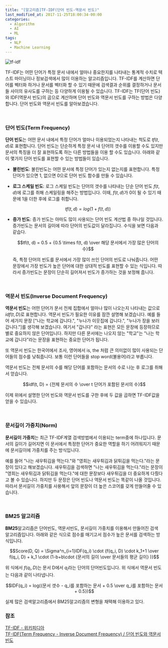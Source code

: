 ```yaml
---
title: "[알고리즘]TF-IDF(단어 빈도-역문서 빈도)"
last_modified_at: 2017-11-25T18:00:34-00:00
categories: 
  - Algorithm
  - AI
  - ML
tags:
  - NLP
  - Machine Learning
---
```


![tf-idf](https://zzing0907.github.io/assets/images/TF-IDF_print.png)

TF-IDF는 어떤 단어가 특정 문서 내에서 얼마나 중요한지를 나타내는 통계적 수치로 텍스트 마이닝이나 정보검색에서 많이 이용하는 알고리즘입니다. TF-IDF를 계산하면 단어를 벡터화 하거나 문서를 벡터화 할 수 있기 때문에 검색결과 순위를 결정하거나 문서들 사이의 유사도를 구하는 등 다양하게 이용될 수 있습니다. TF-IDF는 TF(단어 빈도)와 IDF(역문서 빈도)의 곱으로 계산하며 단어 빈도와 역문서 빈도를 구하는 방법은 다양합니다. 단어 빈도와 역문서 빈도를 알아보겠습니다.

<br>

### 단어 빈도(Term Frequency)

**단어 빈도**는 어떤 문서 내에서 특정 단어가 얼마나 이용되었는지 나타내는 척도로 $tf(t, d)$로 표현합니다. 단어 빈도는 단순하게 특정 문서 내 단어의 갯수를 이용할 수도 있지만 문서의 특징을 더 잘 표현하도록 하는 다른 방법들을 이용 할 수도 있습니다. 아래와 같이 몇가지 단어 빈도를 표현할 수 있는 방법들이 있습니다. 

- **불린빈도**:  불린빈도는 어떤 문서에 특정 단어가 있는지 없는지를 표현합니다. 특정 단어가 있으면 1, 없으면 0으로 단어 빈도 함수를 만들 수 있습니다.

- **로그 스케일 빈도**: 로그 스케일 빈도는 단어의 갯수를 나타내는 단순 단어 빈도 $f(t,d)$에 로그를 취해 스케일링을 해주는 방법입니다. 이때, $f(t, d)$가 0이 될 수 있기 때문에 1을 더한 후에 로그를 취합니다.    

   $$tf(t, d) = log(1 + f(t, d))$$

- **증가 빈도**: 증가 빈도는 아마도 많이 사용되는 단어 빈도 계산법 중 하나일 것입니다. 증가빈도는 문서의 길이에 따라 단어의 빈도값이 달라집니다. 수식을 보면 다음과 같습다.

  $$tf(t, d) = 0.5 + {0.5 \times f(t, d) \over 해당 문서에서 가장 많은 단어의 수}$$ 

  즉, 특정 단어의 빈도를 문서에서 가장 많이 쓰인 단어의 빈도로 나눠줍니다. 어떤 문장에서 가장 빈도가 높은 단어에 대한 상대적 빈도를 표현할 수 있는 식입니다. 따라서 증가빈도는 문장이 단순히 길어져서 빈도가 증가하는 것을 보정해 줍니다.

<br>

### 역문서 빈도(Inverse Document Frequency)

**역문서 빈도**는 어떤 단어가 문서 전체 집합에서 얼마나 많이 나오는지 나타내는 값으로 $idf(t, D)$로 표현합니다. 역문서 빈도가 필요한 이유를 잠깐 설명해 보겠습니다. 예를 들어 세가지 문장 ["나는 학교에 갑니다.", "누나가 이웃집에 갑니다.", "누나가 장을 보러 갑니다."]를 생각해 보겠습니다. 여기서 "갑니다" 라는 표현은 모든 문장에 등장하므로 별로 중요하지 않은 단어입니다. 하지만 다른 문서에는 나오지 않는 "학교"는 "나는 학교에 갑니다"라는 문장을 표현하는 중요한 단어가 됩니다.

또 역문서 빈도는 한국어에서 조사, 영어에서 is, the 처럼 큰 의미없이 많이 사용되는 단어들의 점수를 낮춰줍니다. 보통 이런 단어들을 stop word(불용어)라고 부릅니다.

역문서 빈도는 전체 문서의 수를 해당 단어를 포함하는 문서의 수로 나눈 후 로그를 취해서 얻습니다.   

$$idf(t, D) = {전체 문서의 수 \over t 단어가 포함된 문서의 수}$$



이제 위에서 설명한 단어 빈도와 역문서 빈도를 구한 후에 두 값을 곱하면 TF-IDF값을 얻을 수 있습니다.

<br>

### 문서길이 가중치(Norm)

**문서길이 가중치**는 최근 TF-IDF계열 검색방법에서 이용되는 term중에 하나입니다. 문서의 길이가 길어지면 이 문서에서 특정한 단어가 중요한 역할을 하기 어려워지기 때문에 문서길이에 가중치를 주는 방식입니다. 

예를 들어 "나는 새우튀김을 먹는다."와 "영희는 새우튀김과 닭튀김을 먹는다."라는 문장이 있다고 해보겠습니다. 새우튀김을 검색하면  "나는 새우튀김을 먹는다."라는 문장이 "영희는 새우튀김과 닭튀김을 먹는다."에 대한 문장보다 새우튀김을 더 중요하게 다뤘다고 볼 수 있습니다. 하지만 두 문장은 단어 빈도나 역문서 빈도는 똑같이 나올 것입니다. 따라서 문서길이 가중치를 사용해서  앞의 문장이 더 높은 스코어를 갖게 만들어줄 수 있습니다.

<br>

### BM25 알고리즘

**BM25**알고리즘은 단어빈도, 역문서빈도, 문서길이 가중치를 이용해서 만들어진 검색 알고리즘입니다. 아래와 같은 식으로 점수를 매기고서 점수가 높은 문서를 검색하는 방식입니다.

$$Score(D, Q) = \Sigma^n_{i=1}IDF(q_i) \cdot {f(q_i, D) \cdot k_1+1 \over f(q_i, D) + k_1 \cdot (1-b+b\cdot {문서의 길이 \over 문서들의 평균 길이} )}$$

위 식에서 $f(q_i, D)$는 문서 D에서 $q_i$라는 단어의 단어빈도입니다. 위 식에서 역문서 빈도는 다음과 같이 나타냅니다.

$$IDF(q_i) = log({문서 갯수 - q_i를 포함하는 문서 + 0.5 \over q_i를 포함하는 문서 + 0.5})$$

실제 많은 검색알고리즘에서 BM25알고리즘의 변형을 채택해 이용하고 있다.



### 참조

[TF-IDF - 위키피디아](https://en.wikipedia.org/wiki/Tf%E2%80%93idf)  
[TF-IDF(Term Frequency - Inverse Document Frequency) / 단어 빈도와 역문서 빈도](http://dev.youngkyu.kr/25)


